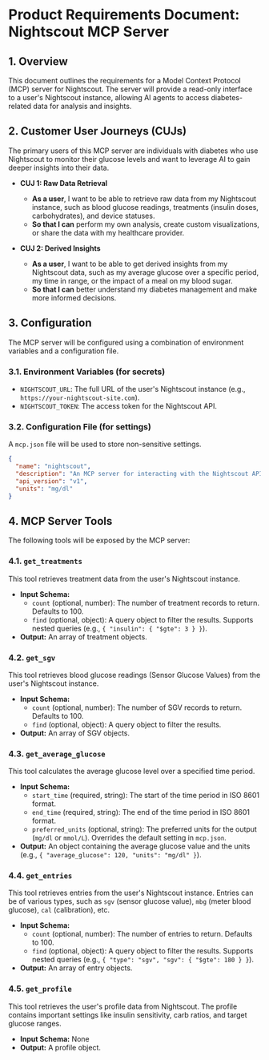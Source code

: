 # **Product Requirements Document: Nightscout MCP Server**

## **1. Overview**

This document outlines the requirements for a Model Context Protocol (MCP) server for Nightscout. The server will provide a read-only interface to a user's Nightscout instance, allowing AI agents to access diabetes-related data for analysis and insights.

## **2. Customer User Journeys (CUJs)**

The primary users of this MCP server are individuals with diabetes who use Nightscout to monitor their glucose levels and want to leverage AI to gain deeper insights into their data.

*   **CUJ 1: Raw Data Retrieval**
    *   **As a user**, I want to be able to retrieve raw data from my Nightscout instance, such as blood glucose readings, treatments (insulin doses, carbohydrates), and device statuses.
    *   **So that I can** perform my own analysis, create custom visualizations, or share the data with my healthcare provider.

*   **CUJ 2: Derived Insights**
    *   **As a user**, I want to be able to get derived insights from my Nightscout data, such as my average glucose over a specific period, my time in range, or the impact of a meal on my blood sugar.
    *   **So that I can** better understand my diabetes management and make more informed decisions.

## **3. Configuration**

The MCP server will be configured using a combination of environment variables and a configuration file.

### **3.1. Environment Variables (for secrets)**

*   `NIGHTSCOUT_URL`: The full URL of the user's Nightscout instance (e.g., `https://your-nightscout-site.com`).
*   `NIGHTSCOUT_TOKEN`: The access token for the Nightscout API.

### **3.2. Configuration File (for settings)**

A `mcp.json` file will be used to store non-sensitive settings.

```json
{
  "name": "nightscout",
  "description": "An MCP server for interacting with the Nightscout API.",
  "api_version": "v1",
  "units": "mg/dl"
}
```

## **4. MCP Server Tools**

The following tools will be exposed by the MCP server:

### **4.1. `get_treatments`**

This tool retrieves treatment data from the user's Nightscout instance.

*   **Input Schema:**
    *   `count` (optional, number): The number of treatment records to return. Defaults to 100.
    *   `find` (optional, object): A query object to filter the results. Supports nested queries (e.g., `{ "insulin": { "$gte": 3 } }`).
*   **Output:** An array of treatment objects.

### **4.2. `get_sgv`**

This tool retrieves blood glucose readings (Sensor Glucose Values) from the user's Nightscout instance.

*   **Input Schema:**
    *   `count` (optional, number): The number of SGV records to return. Defaults to 100.
    *   `find` (optional, object): A query object to filter the results.
*   **Output:** An array of SGV objects.

### **4.3. `get_average_glucose`**

This tool calculates the average glucose level over a specified time period.

*   **Input Schema:**
    *   `start_time` (required, string): The start of the time period in ISO 8601 format.
    *   `end_time` (required, string): The end of the time period in ISO 8601 format.
    *   `preferred_units` (optional, string): The preferred units for the output (`mg/dl` or `mmol/L`). Overrides the default setting in `mcp.json`.
*   **Output:** An object containing the average glucose value and the units (e.g., `{ "average_glucose": 120, "units": "mg/dl" }`).

### **4.4. `get_entries`**

This tool retrieves entries from the user's Nightscout instance. Entries can be of various types, such as `sgv` (sensor glucose value), `mbg` (meter blood glucose), `cal` (calibration), etc.

*   **Input Schema:**
    *   `count` (optional, number): The number of entries to return. Defaults to 100.
    *   `find` (optional, object): A query object to filter the results. Supports nested queries (e.g., `{ "type": "sgv", "sgv": { "$gte": 180 } }`).
*   **Output:** An array of entry objects.

### **4.5. `get_profile`**

This tool retrieves the user's profile data from Nightscout. The profile contains important settings like insulin sensitivity, carb ratios, and target glucose ranges.

*   **Input Schema:** None
*   **Output:** A profile object.